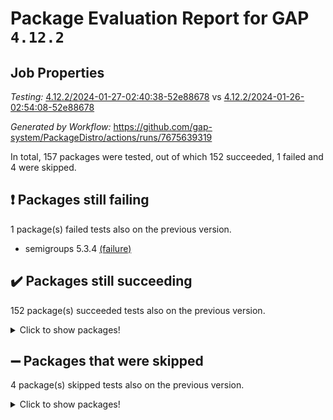 # Package Evaluation Report for GAP `4.12.2`

## Job Properties

*Testing:* [4.12.2/2024-01-27-02:40:38-52e88678](https://github.com/gap-system/PackageDistro/blob/data/reports/4.12.2/2024-01-27-02:40:38-52e88678) vs [4.12.2/2024-01-26-02:54:08-52e88678](https://github.com/gap-system/PackageDistro/blob/data/reports/4.12.2/2024-01-26-02:54:08-52e88678)

*Generated by Workflow:* https://github.com/gap-system/PackageDistro/actions/runs/7675639319

In total, 157 packages were tested, out of which 152 succeeded, 1 failed and 4 were skipped.

## :exclamation: Packages still failing

1 package(s) failed tests also on the previous version.
- semigroups 5.3.4 [(failure)](https://github.com/gap-system/PackageDistro/actions/runs/7675639319/job/20922423732)

## :heavy_check_mark: Packages still succeeding

152 package(s) succeeded tests also on the previous version.
<details><summary>Click to show packages!</summary>

- 4ti2interface 2023.02-04 [(success)](https://github.com/gap-system/PackageDistro/actions/runs/7675639319/job/20922408394)
- ace 5.6.2 [(success)](https://github.com/gap-system/PackageDistro/actions/runs/7675639319/job/20922408459)
- aclib 1.3.2 [(success)](https://github.com/gap-system/PackageDistro/actions/runs/7675639319/job/20922408531)
- agt 0.3.1 [(success)](https://github.com/gap-system/PackageDistro/actions/runs/7675639319/job/20922408590)
- alnuth 3.2.1 [(success)](https://github.com/gap-system/PackageDistro/actions/runs/7675639319/job/20922408649)
- anupq 3.3.0 [(success)](https://github.com/gap-system/PackageDistro/actions/runs/7675639319/job/20922408727)
- atlasrep 2.1.8 [(success)](https://github.com/gap-system/PackageDistro/actions/runs/7675639319/job/20922408814)
- autodoc 2023.06.19 [(success)](https://github.com/gap-system/PackageDistro/actions/runs/7675639319/job/20922409909)
- automata 1.15 [(success)](https://github.com/gap-system/PackageDistro/actions/runs/7675639319/job/20922410171)
- automgrp 1.3.2 [(success)](https://github.com/gap-system/PackageDistro/actions/runs/7675639319/job/20922410343)
- autpgrp 1.11 [(success)](https://github.com/gap-system/PackageDistro/actions/runs/7675639319/job/20922410896)
- cap 2024.01-05 [(success)](https://github.com/gap-system/PackageDistro/actions/runs/7675639319/job/20922411311)
- caratinterface 2.3.6 [(success)](https://github.com/gap-system/PackageDistro/actions/runs/7675639319/job/20922411814)
- cddinterface 2022.11.01 [(success)](https://github.com/gap-system/PackageDistro/actions/runs/7675639319/job/20922411912)
- circle 1.6.6 [(success)](https://github.com/gap-system/PackageDistro/actions/runs/7675639319/job/20922412030)
- classicpres 1.22 [(success)](https://github.com/gap-system/PackageDistro/actions/runs/7675639319/job/20922412138)
- cohomolo 1.6.11 [(success)](https://github.com/gap-system/PackageDistro/actions/runs/7675639319/job/20922412236)
- congruence 1.2.5 [(success)](https://github.com/gap-system/PackageDistro/actions/runs/7675639319/job/20922412329)
- corelg 1.56 [(success)](https://github.com/gap-system/PackageDistro/actions/runs/7675639319/job/20922412404)
- crime 1.6 [(success)](https://github.com/gap-system/PackageDistro/actions/runs/7675639319/job/20922412478)
- crisp 1.4.6 [(success)](https://github.com/gap-system/PackageDistro/actions/runs/7675639319/job/20922412565)
- crypting 0.10.4 [(success)](https://github.com/gap-system/PackageDistro/actions/runs/7675639319/job/20922412649)
- cryst 4.1.27 [(success)](https://github.com/gap-system/PackageDistro/actions/runs/7675639319/job/20922412728)
- crystcat 1.1.10 [(success)](https://github.com/gap-system/PackageDistro/actions/runs/7675639319/job/20922412803)
- ctbllib 1.3.7 [(success)](https://github.com/gap-system/PackageDistro/actions/runs/7675639319/job/20922412880)
- cubefree 1.19 [(success)](https://github.com/gap-system/PackageDistro/actions/runs/7675639319/job/20922412981)
- curlinterface 2.3.2 [(success)](https://github.com/gap-system/PackageDistro/actions/runs/7675639319/job/20922413062)
- cvec 2.8.1 [(success)](https://github.com/gap-system/PackageDistro/actions/runs/7675639319/job/20922413116)
- datastructures 0.3.0 [(success)](https://github.com/gap-system/PackageDistro/actions/runs/7675639319/job/20922413196)
- deepthought 1.0.6 [(success)](https://github.com/gap-system/PackageDistro/actions/runs/7675639319/job/20922413287)
- design 1.8 [(success)](https://github.com/gap-system/PackageDistro/actions/runs/7675639319/job/20922413361)
- difsets 2.3.1 [(success)](https://github.com/gap-system/PackageDistro/actions/runs/7675639319/job/20922413425)
- digraphs 1.6.3 [(success)](https://github.com/gap-system/PackageDistro/actions/runs/7675639319/job/20922413496)
- edim 1.3.7 [(success)](https://github.com/gap-system/PackageDistro/actions/runs/7675639319/job/20922413570)
- example 4.3.4 [(success)](https://github.com/gap-system/PackageDistro/actions/runs/7675639319/job/20922413644)
- examplesforhomalg 2023.10-01 [(success)](https://github.com/gap-system/PackageDistro/actions/runs/7675639319/job/20922413715)
- factint 1.6.3 [(success)](https://github.com/gap-system/PackageDistro/actions/runs/7675639319/job/20922413800)
- ferret 1.0.10 [(success)](https://github.com/gap-system/PackageDistro/actions/runs/7675639319/job/20922413889)
- fga 1.5.0 [(success)](https://github.com/gap-system/PackageDistro/actions/runs/7675639319/job/20922414000)
- fining 1.5.6 [(success)](https://github.com/gap-system/PackageDistro/actions/runs/7675639319/job/20922414108)
- float 1.0.4 [(success)](https://github.com/gap-system/PackageDistro/actions/runs/7675639319/job/20922414209)
- format 1.4.3 [(success)](https://github.com/gap-system/PackageDistro/actions/runs/7675639319/job/20922415828)
- forms 1.2.9 [(success)](https://github.com/gap-system/PackageDistro/actions/runs/7675639319/job/20922416011)
- fplsa 1.2.6 [(success)](https://github.com/gap-system/PackageDistro/actions/runs/7675639319/job/20922416120)
- fr 2.4.13 [(success)](https://github.com/gap-system/PackageDistro/actions/runs/7675639319/job/20922416223)
- francy 2.0.3 [(success)](https://github.com/gap-system/PackageDistro/actions/runs/7675639319/job/20922416317)
- fwtree 1.3 [(success)](https://github.com/gap-system/PackageDistro/actions/runs/7675639319/job/20922416420)
- gapdoc 1.6.6 [(success)](https://github.com/gap-system/PackageDistro/actions/runs/7675639319/job/20922416523)
- gauss 2023.02-04 [(success)](https://github.com/gap-system/PackageDistro/actions/runs/7675639319/job/20922416611)
- gaussforhomalg 2023.11-01 [(success)](https://github.com/gap-system/PackageDistro/actions/runs/7675639319/job/20922416700)
- gbnp 1.0.5 [(success)](https://github.com/gap-system/PackageDistro/actions/runs/7675639319/job/20922416790)
- generalizedmorphismsforcap 2024.01-01 [(success)](https://github.com/gap-system/PackageDistro/actions/runs/7675639319/job/20922416875)
- genss 1.6.8 [(success)](https://github.com/gap-system/PackageDistro/actions/runs/7675639319/job/20922416955)
- gradedmodules 2024.01-01 [(success)](https://github.com/gap-system/PackageDistro/actions/runs/7675639319/job/20922417035)
- gradedringforhomalg 2023.08-01 [(success)](https://github.com/gap-system/PackageDistro/actions/runs/7675639319/job/20922417128)
- grape 4.9.0 [(success)](https://github.com/gap-system/PackageDistro/actions/runs/7675639319/job/20922417224)
- groupoids 1.74 [(success)](https://github.com/gap-system/PackageDistro/actions/runs/7675639319/job/20922417300)
- grpconst 2.6.5 [(success)](https://github.com/gap-system/PackageDistro/actions/runs/7675639319/job/20922417374)
- guarana 0.96.3 [(success)](https://github.com/gap-system/PackageDistro/actions/runs/7675639319/job/20922417461)
- guava 3.18 [(success)](https://github.com/gap-system/PackageDistro/actions/runs/7675639319/job/20922417565)
- hap 1.61 [(success)](https://github.com/gap-system/PackageDistro/actions/runs/7675639319/job/20922417642)
- hapcryst 0.1.15 [(success)](https://github.com/gap-system/PackageDistro/actions/runs/7675639319/job/20922417705)
- hecke 1.5.3 [(success)](https://github.com/gap-system/PackageDistro/actions/runs/7675639319/job/20922417793)
- help 3.5 [(success)](https://github.com/gap-system/PackageDistro/actions/runs/7675639319/job/20922417885)
- homalg 2024.01-01 [(success)](https://github.com/gap-system/PackageDistro/actions/runs/7675639319/job/20922417974)
- homalgtocas 2023.11-01 [(success)](https://github.com/gap-system/PackageDistro/actions/runs/7675639319/job/20922418070)
- idrel 2.46 [(success)](https://github.com/gap-system/PackageDistro/actions/runs/7675639319/job/20922418181)
- images 1.3.2 [(success)](https://github.com/gap-system/PackageDistro/actions/runs/7675639319/job/20922418280)
- intpic 0.3.0 [(success)](https://github.com/gap-system/PackageDistro/actions/runs/7675639319/job/20922418371)
- io 4.8.2 [(success)](https://github.com/gap-system/PackageDistro/actions/runs/7675639319/job/20922418475)
- io_forhomalg 2023.02-04 [(success)](https://github.com/gap-system/PackageDistro/actions/runs/7675639319/job/20922418568)
- irredsol 1.4.4 [(success)](https://github.com/gap-system/PackageDistro/actions/runs/7675639319/job/20922418669)
- json 2.2.0 [(success)](https://github.com/gap-system/PackageDistro/actions/runs/7675639319/job/20922418761)
- jupyterkernel 1.5.0 [(success)](https://github.com/gap-system/PackageDistro/actions/runs/7675639319/job/20922418857)
- jupyterviz 1.5.6 [(success)](https://github.com/gap-system/PackageDistro/actions/runs/7675639319/job/20922418960)
- kan 1.37 [(success)](https://github.com/gap-system/PackageDistro/actions/runs/7675639319/job/20922419048)
- kbmag 1.5.11 [(success)](https://github.com/gap-system/PackageDistro/actions/runs/7675639319/job/20922419164)
- laguna 3.9.6 [(success)](https://github.com/gap-system/PackageDistro/actions/runs/7675639319/job/20922419263)
- liealgdb 2.2.1 [(success)](https://github.com/gap-system/PackageDistro/actions/runs/7675639319/job/20922419369)
- liepring 2.8 [(success)](https://github.com/gap-system/PackageDistro/actions/runs/7675639319/job/20922419475)
- liering 2.4.2 [(success)](https://github.com/gap-system/PackageDistro/actions/runs/7675639319/job/20922419592)
- linearalgebraforcap 2024.01-05 [(success)](https://github.com/gap-system/PackageDistro/actions/runs/7675639319/job/20922419678)
- localizeringforhomalg 2023.10-01 [(success)](https://github.com/gap-system/PackageDistro/actions/runs/7675639319/job/20922419778)
- loops 3.4.3 [(success)](https://github.com/gap-system/PackageDistro/actions/runs/7675639319/job/20922419869)
- lpres 1.0.3 [(success)](https://github.com/gap-system/PackageDistro/actions/runs/7675639319/job/20922419970)
- majoranaalgebras 1.5.1 [(success)](https://github.com/gap-system/PackageDistro/actions/runs/7675639319/job/20922420071)
- mapclass 1.4.6 [(success)](https://github.com/gap-system/PackageDistro/actions/runs/7675639319/job/20922420180)
- matgrp 0.70 [(success)](https://github.com/gap-system/PackageDistro/actions/runs/7675639319/job/20922420291)
- matricesforhomalg 2023.11-02 [(success)](https://github.com/gap-system/PackageDistro/actions/runs/7675639319/job/20922420391)
- modisom 2.5.4 [(success)](https://github.com/gap-system/PackageDistro/actions/runs/7675639319/job/20922420480)
- modulepresentationsforcap 2024.01-04 [(success)](https://github.com/gap-system/PackageDistro/actions/runs/7675639319/job/20922420592)
- modules 2024.01-01 [(success)](https://github.com/gap-system/PackageDistro/actions/runs/7675639319/job/20922420698)
- monoidalcategories 2024.01-08 [(success)](https://github.com/gap-system/PackageDistro/actions/runs/7675639319/job/20922420820)
- nconvex 2022.09-01 [(success)](https://github.com/gap-system/PackageDistro/actions/runs/7675639319/job/20922420946)
- nilmat 1.4.2 [(success)](https://github.com/gap-system/PackageDistro/actions/runs/7675639319/job/20922421085)
- nock 1.5 [(success)](https://github.com/gap-system/PackageDistro/actions/runs/7675639319/job/20922421211)
- normalizinterface 1.3.6 [(success)](https://github.com/gap-system/PackageDistro/actions/runs/7675639319/job/20922421323)
- nq 2.5.11 [(success)](https://github.com/gap-system/PackageDistro/actions/runs/7675639319/job/20922421444)
- numericalsgps 1.3.1 [(success)](https://github.com/gap-system/PackageDistro/actions/runs/7675639319/job/20922421534)
- openmath 11.5.3 [(success)](https://github.com/gap-system/PackageDistro/actions/runs/7675639319/job/20922421649)
- orb 4.9.0 [(success)](https://github.com/gap-system/PackageDistro/actions/runs/7675639319/job/20922421737)
- packagemanager 1.4.3 [(success)](https://github.com/gap-system/PackageDistro/actions/runs/7675639319/job/20922421826)
- patternclass 2.4.3 [(success)](https://github.com/gap-system/PackageDistro/actions/runs/7675639319/job/20922421895)
- permut 2.0.5 [(success)](https://github.com/gap-system/PackageDistro/actions/runs/7675639319/job/20922421968)
- polenta 1.3.10 [(success)](https://github.com/gap-system/PackageDistro/actions/runs/7675639319/job/20922422048)
- polymaking 0.8.7 [(success)](https://github.com/gap-system/PackageDistro/actions/runs/7675639319/job/20922422132)
- primgrp 3.4.4 [(success)](https://github.com/gap-system/PackageDistro/actions/runs/7675639319/job/20922422205)
- profiling 2.5.4 [(success)](https://github.com/gap-system/PackageDistro/actions/runs/7675639319/job/20922422282)
- qdistrnd 0.9.2 [(success)](https://github.com/gap-system/PackageDistro/actions/runs/7675639319/job/20922422354)
- qpa 1.35 [(success)](https://github.com/gap-system/PackageDistro/actions/runs/7675639319/job/20922422471)
- quagroup 1.8.4 [(success)](https://github.com/gap-system/PackageDistro/actions/runs/7675639319/job/20922422553)
- radiroot 2.9 [(success)](https://github.com/gap-system/PackageDistro/actions/runs/7675639319/job/20922422641)
- rcwa 4.7.1 [(success)](https://github.com/gap-system/PackageDistro/actions/runs/7675639319/job/20922422729)
- rds 1.8 [(success)](https://github.com/gap-system/PackageDistro/actions/runs/7675639319/job/20922422913)
- recog 1.4.2 [(success)](https://github.com/gap-system/PackageDistro/actions/runs/7675639319/job/20922423101)
- repndecomp 1.3.0 [(success)](https://github.com/gap-system/PackageDistro/actions/runs/7675639319/job/20922423180)
- repsn 3.1.2 [(success)](https://github.com/gap-system/PackageDistro/actions/runs/7675639319/job/20922423288)
- resclasses 4.7.3 [(success)](https://github.com/gap-system/PackageDistro/actions/runs/7675639319/job/20922423389)
- ringsforhomalg 2023.11-02 [(success)](https://github.com/gap-system/PackageDistro/actions/runs/7675639319/job/20922423484)
- sco 2023.08-01 [(success)](https://github.com/gap-system/PackageDistro/actions/runs/7675639319/job/20922423570)
- scscp 2.4.1 [(success)](https://github.com/gap-system/PackageDistro/actions/runs/7675639319/job/20922423650)
- sglppow 2.3 [(success)](https://github.com/gap-system/PackageDistro/actions/runs/7675639319/job/20922423819)
- sgpviz 0.999.5 [(success)](https://github.com/gap-system/PackageDistro/actions/runs/7675639319/job/20922423896)
- simpcomp 2.1.14 [(success)](https://github.com/gap-system/PackageDistro/actions/runs/7675639319/job/20922423974)
- singular 2023.02.09 [(success)](https://github.com/gap-system/PackageDistro/actions/runs/7675639319/job/20922424047)
- sl2reps 1.1 [(success)](https://github.com/gap-system/PackageDistro/actions/runs/7675639319/job/20922424118)
- sla 1.5.3 [(success)](https://github.com/gap-system/PackageDistro/actions/runs/7675639319/job/20922424230)
- smallgrp 1.5.3 [(success)](https://github.com/gap-system/PackageDistro/actions/runs/7675639319/job/20922424317)
- smallsemi 0.6.13 [(success)](https://github.com/gap-system/PackageDistro/actions/runs/7675639319/job/20922424410)
- sonata 2.9.6 [(success)](https://github.com/gap-system/PackageDistro/actions/runs/7675639319/job/20922424531)
- sophus 1.27 [(success)](https://github.com/gap-system/PackageDistro/actions/runs/7675639319/job/20922424616)
- sotgrps 1.2 [(success)](https://github.com/gap-system/PackageDistro/actions/runs/7675639319/job/20922424715)
- spinsym 1.5.2 [(success)](https://github.com/gap-system/PackageDistro/actions/runs/7675639319/job/20922424954)
- standardff 1.0 [(success)](https://github.com/gap-system/PackageDistro/actions/runs/7675639319/job/20922425040)
- symbcompcc 1.3.2 [(success)](https://github.com/gap-system/PackageDistro/actions/runs/7675639319/job/20922425140)
- thelma 1.3 [(success)](https://github.com/gap-system/PackageDistro/actions/runs/7675639319/job/20922425235)
- tomlib 1.2.11 [(success)](https://github.com/gap-system/PackageDistro/actions/runs/7675639319/job/20922425330)
- toolsforhomalg 2023.11-01 [(success)](https://github.com/gap-system/PackageDistro/actions/runs/7675639319/job/20922425422)
- toric 1.9.5 [(success)](https://github.com/gap-system/PackageDistro/actions/runs/7675639319/job/20922425543)
- toricvarieties 2022.07.13 [(success)](https://github.com/gap-system/PackageDistro/actions/runs/7675639319/job/20922425661)
- transgrp 3.6.5 [(success)](https://github.com/gap-system/PackageDistro/actions/runs/7675639319/job/20922425749)
- ugaly 4.1.3 [(success)](https://github.com/gap-system/PackageDistro/actions/runs/7675639319/job/20922425854)
- unipot 1.5 [(success)](https://github.com/gap-system/PackageDistro/actions/runs/7675639319/job/20922425952)
- unitlib 4.2.0 [(success)](https://github.com/gap-system/PackageDistro/actions/runs/7675639319/job/20922426030)
- utils 0.85 [(success)](https://github.com/gap-system/PackageDistro/actions/runs/7675639319/job/20922426088)
- uuid 0.7 [(success)](https://github.com/gap-system/PackageDistro/actions/runs/7675639319/job/20922426164)
- walrus 0.9991 [(success)](https://github.com/gap-system/PackageDistro/actions/runs/7675639319/job/20922426230)
- wedderga 4.10.4 [(success)](https://github.com/gap-system/PackageDistro/actions/runs/7675639319/job/20922426325)
- xmod 2.92 [(success)](https://github.com/gap-system/PackageDistro/actions/runs/7675639319/job/20922426422)
- xmodalg 1.23 [(success)](https://github.com/gap-system/PackageDistro/actions/runs/7675639319/job/20922426496)
- yangbaxter 0.10.3 [(success)](https://github.com/gap-system/PackageDistro/actions/runs/7675639319/job/20922426559)
- zeromqinterface 0.14 [(success)](https://github.com/gap-system/PackageDistro/actions/runs/7675639319/job/20922426634)
</details>

## :heavy_minus_sign: Packages that were skipped

4 package(s) skipped tests also on the previous version.
<details><summary>Click to show packages!</summary>

- browse 1.8.21 [(skipped)](https://github.com/gap-system/PackageDistro/actions/runs/7675639319/job/20922107421)
- itc 1.5.1 [(skipped)](https://github.com/gap-system/PackageDistro/actions/runs/7675639319/job/20922107421)
- polycyclic 2.16 [(skipped)](https://github.com/gap-system/PackageDistro/actions/runs/7675639319/job/20922107421)
- xgap 4.31 [(skipped)](https://github.com/gap-system/PackageDistro/actions/runs/7675639319/job/20922107421)
</details>

